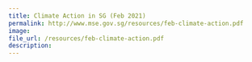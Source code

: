 ```yaml
---  
title: Climate Action in SG (Feb 2021)  
permalink: http://www.mse.gov.sg/resources/feb-climate-action.pdf
image:  
file_url: /resources/feb-climate-action.pdf
description:  
---  
```


